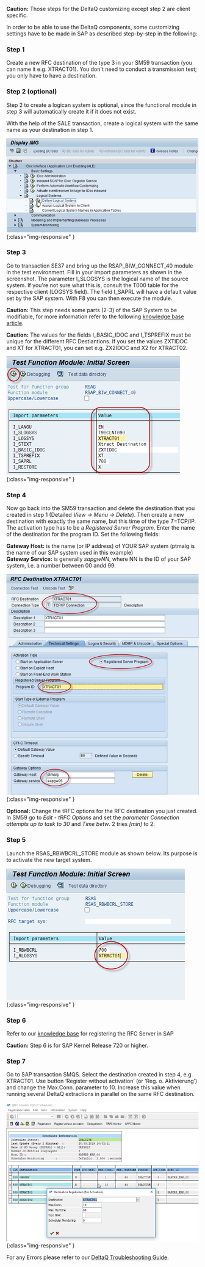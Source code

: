 **Caution:** Those steps for the DeltaQ customizing except step 2 are client specific. 

In order to be able to use the DeltaQ components, some customizing settings have to be made in SAP as described step-by-step in the following:

### Step 1

Create a new RFC destination of the type 3 in your SM59 transaction (you can name it e.g. XTRACT01). You don't need to conduct a transmission test; you only have to have a destination.

### Step 2 (optional)

Step 2 to create a logican system is optional, since the functional module in step 3 will automatically create it if it does not exist. 
 
With the help of the SALE transaction, create a logical system with the same name as your destination in step 1.

![DeltaQ-Customizing-01](/img/content/DeltaQ-Customizing-01.png){:class="img-responsive" }

### Step 3

Go to transaction SE37 and bring up the RSAP_BIW_CONNECT_40 module in the test environment. Fill in your import parameters as shown in the screenshot. 
The parameter I_SLOGSYS is the logical name of the source system. If you're not sure what this is, consult the T000 table for the respective client (LOGSYS field). 
The field I_SAPRL will have a default value set by the SAP system.
With F8 you can then execute the module.

**Caution:** This step needs some parts (2-3) of the SAP System to be modifiable, for more information refer to the following [knowledge base article]().

**Caution:** The values for the fields I_BASIC_IDOC and I_TSPREFIX must be unique for the different RFC Destiantions.
If you set the values ZXTIDOC and XT for XTRACT01, you can set e.g. ZX2IDOC and X2 for XTRACT02.

![DeltaQ-Customizing-03](/img/content/DeltaQ-Customizing-03.png){:class="img-responsive" }

### Step 4

Now go back into the SM59 transaction and delete the destination that you created in step 1 (Detailed *View -> Menu -> Delete*). Then create a new destination with exactly the same name, but this time of the type *T*=TCP/IP. The activation type has to be a *Registered Server Program*. Enter the name of the destination for the program ID.
Set the following fields:

**Gateway Host:** is the name (or IP address) of YOUR SAP system (ptmalg is the name of our SAP system used in this example)<br>
**Gateway Service:** is generally *sapgwNN*, where NN is the ID of your SAP system, i.e. a number between 00 andd 99. 

![DeltaQ-Customizing-04](/img/content/DeltaQ-Customizing-04.png){:class="img-responsive" }

**Optional:** Change the tRFC options for the RFC destination you just created. In SM59 go to *Edit - tRFC Options* and set the *parameter Connection attempts up to task to 30* and *Time betw*. 2 tries *[min]* to 2. 

### Step 5

Launch the RSAS_RBWBCRL_STORE module as shown below. Its purpose is to activate the new target system.

![DeltaQ-Customizing-05](/img/content/DeltaQ-Customizing-05.png){:class="img-responsive" }

### Step 6

Refer to our [knowledge base](https://kb.theobald-software.com/sap/registering-rfc-server-in-sap-releases-in-kernel-release-720-and-higher) for registering the RFC Server in SAP

**Caution:** Step 6 is for SAP Kernel Release 720 or higher.


### Step 7

Go to SAP transaction SMQS. Select the destination created in step 4, e.g. XTRACT01. Use button ‘Register without activation’ (or ‘Reg. o. Aktivierung’) and change the Max.Conn. parameter to 10. Increase this value when running several DeltaQ extractions in parallel on the same RFC destination.

![DeltaQ-Customizing-06](/img/content/DeltaQ-Customizing-06.png){:class="img-responsive" }


For any Errors please refer to our [DeltaQ Troubleshooting Guide](https://kb.theobald-software.com/xtract-is/deltaq-troubleshooting-guide).              
